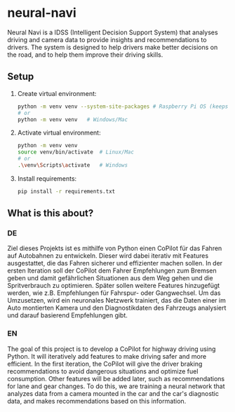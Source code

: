 # neural-navi

Neural Navi is a IDSS (Intelligent Decision Support System) that analyses driving and camera data to provide insights and recommendations to drivers. The system is designed to help drivers make better decisions on the road, and to help them improve their driving skills.

## Setup
1. Create virtual environment:
   ```bash
   python -m venv venv --system-site-packages # Raspberry Pi OS (keeps preinstalled Picamera2-Package)
   # or
   python -m venv venv   # Windows/Mac
   ```

2. Activate virtual environment:
   ```bash
   python -m venv venv
   source venv/bin/activate  # Linux/Mac
   # or
   .\venv\Scripts\activate   # Windows
   ```

3. Install requirements:
   ```bash
   pip install -r requirements.txt
   ```


## What is this about?

### DE

Ziel dieses Projekts ist es mithilfe von Python einen CoPilot für das Fahren auf Autobahnen zu entwickeln. Dieser wird dabei iterativ mit Features ausgestattet, die das Fahren sicherer und effizienter machen sollen.
In der ersten Iteration soll der CoPilot dem Fahrer Empfehlungen zum Bremsen geben und damit gefährlichen Situationen aus dem Weg gehen und die Spritverbrauch zu optimieren.
Später sollen weitere Features hinzugefügt werden, wie z.B. Empfehlungen für Fahrspur- oder Gangwechsel.
Um das Umzusetzen, wird ein neuronales Netzwerk trainiert, das die Daten einer im Auto montierten Kamera und den Diagnostikdaten des Fahrzeugs analysiert und darauf basierend Empfehlungen gibt.

### EN

The goal of this project is to develop a CoPilot for highway driving using Python. It will iteratively add features to make driving safer and more efficient.
In the first iteration, the CoPilot will give the driver braking recommendations to avoid dangerous situations and optimize fuel consumption.
Other features will be added later, such as recommendations for lane and gear changes.
To do this, we are training a neural network that analyzes data from a camera mounted in the car and the car's diagnostic data, and makes recommendations based on this information.
